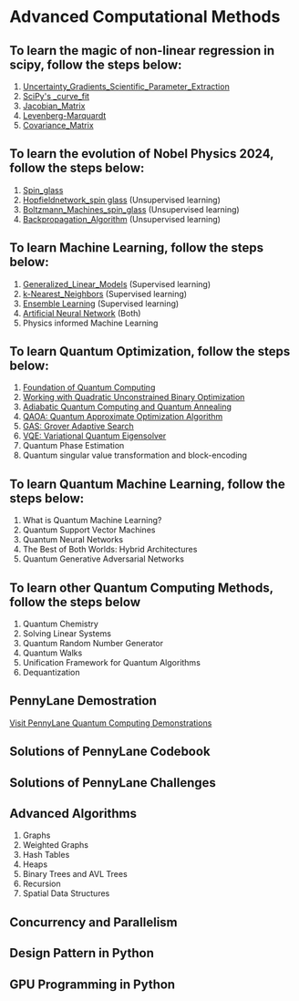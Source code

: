# Advanced Computational Methods

## To learn the magic of non-linear regression in scipy, follow the steps below:
1.  [Uncertainty_Gradients_Scientific_Parameter_Extraction](Uncertainty_Gradients_Scientific_Parameter_Extraction.md)
2.  [SciPy's _curve_fit](SciPy's_curve_fit.md)
3.  [Jacobian_Matrix](Jacobian_Matrix.md)
4.  [Levenberg-Marquardt](Levenberg-Marquardt.md)
5.  [Covariance_Matrix](Covariance_Matrix.md)


## To learn the evolution of Nobel Physics 2024, follow the steps below:
1. [Spin_glass](spin_glass.md)
2. [Hopfieldnetwork_spin glass](hopfieldnetwork_spinglass.md) (Unsupervised learning)
3. [Boltzmann_Machines_spin_glass](Boltzmann_Machines_spin_glass.md) (Unsupervised learning)
4. [Backpropagation_Algorithm](backwardandforwardpropagation.md) (Unsupervised learning)

## To learn Machine Learning, follow the steps below:
1. [Generalized_Linear_Models](Generalized_Linear_Models.md) (Supervised learning)
2. [k-Nearest_Neighbors](k-Nearest_Neighbors.md) (Supervised learning)
3. [Ensemble Learning](Ensemble_Learning.md) (Supervised learning)
4. [Artificial Neural Network](Artificial_Neural_Network.md) (Both)
5. Physics informed Machine Learning

## To learn Quantum Optimization, follow the steps below:
1.  [Foundation of Quantum Computing](Foundation_QC.md)
2.  [Working with Quadratic Unconstrained Binary Optimization](Quadratic_Unconstrained_Binary_Optimization.md)
3.  [Adiabatic Quantum Computing and Quantum Annealing](Adiabatic_Quantum_Computing_Quantum_Annealing.md)
4.  [QAOA: Quantum Approximate Optimization Algorithm](Quantum_Approximate_Optimization_Algorithm.md)
5.  [GAS: Grover Adaptive Search](Grover_Adaptive_Search.md)
6.  [VQE: Variational Quantum Eigensolver](Variational_Quantum_Eigensolver.md)
7.  Quantum Phase Estimation
8.  Quantum singular value transformation and block-encoding

## To learn Quantum Machine Learning, follow the steps below:

1. What is Quantum Machine Learning?
2. Quantum Support Vector Machines
3. Quantum Neural Networks
4. The Best of Both Worlds: Hybrid Architectures
5. Quantum Generative Adversarial Networks

## To learn other Quantum Computing Methods, follow the steps below
1.  Quantum Chemistry
2.  Solving Linear Systems
3.  Quantum Random Number Generator
4.  Quantum Walks
5.  Unification Framework for Quantum Algorithms
6.  Dequantization 

## PennyLane Demostration 

[Visit PennyLane Quantum Computing Demonstrations](https://pennylane.ai/qml/demonstrations/)

## Solutions of PennyLane Codebook


## Solutions of PennyLane Challenges 


## Advanced Algorithms
1.  Graphs
2.  Weighted Graphs
3.  Hash Tables
4.  Heaps
5.  Binary Trees and AVL Trees 
6.  Recursion
7.  Spatial Data Structures 


## Concurrency and Parallelism


## Design Pattern in Python


## GPU Programming in Python




